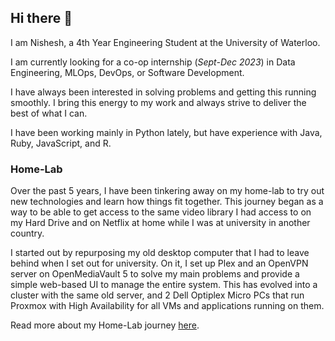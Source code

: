 ## Hi there 👋

I am Nishesh, a 4th Year Engineering Student at the University of Waterloo.

I am currently looking for a co-op internship (_Sept-Dec 2023_) in Data Engineering, MLOps, DevOps, or Software Development.

I have always been interested in solving problems and getting this running smoothly. I bring this energy to my work and always strive to deliver the best of what I can.

I have been working mainly in Python lately, but have experience with Java, Ruby, JavaScript, and R.

### Home-Lab

Over the past 5 years, I have been tinkering away on my home-lab to try out new technologies and learn how things fit together. 
This journey began as a way to be able to get access to the same video library I had access to on my Hard Drive and on Netflix at home while I was at university in another country. 

I started out by repurposing my old desktop computer that I had to leave behind when I set out for university. 
On it, I set up Plex and an OpenVPN server on OpenMediaVault 5 to solve my main problems and provide a simple web-based UI to manage the entire system.
This has evolved into a cluster with the same old server, and 2 Dell Optiplex Micro PCs that run Proxmox with High Availability for all VMs and applications running on them. 

Read more about my Home-Lab journey [here](Home-Lab.md#The-journey).
